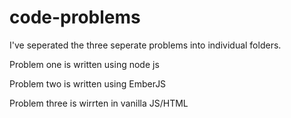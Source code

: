# code-problems

I've seperated the three seperate problems into individual folders.

Problem one is written using node js

Problem two is written using EmberJS

Problem three is wirrten in vanilla JS/HTML
